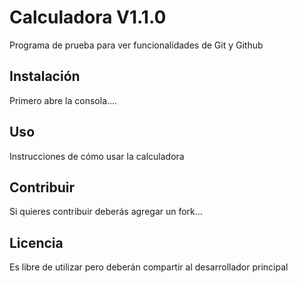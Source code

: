 # Calculadora V1.1.0
Programa de prueba para ver funcionalidades de Git y Github

## Instalación
Primero abre la consola....

## Uso
Instrucciones de cómo usar la calculadora

## Contribuir
Si quieres contribuir deberás agregar un fork...

## Licencia
Es libre de utilizar pero deberán compartir al desarrollador principal
